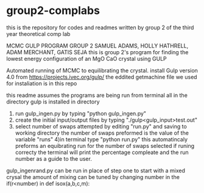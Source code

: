 group2-complabs
===============

this is the repository for codes and readmes written by group 2 of the third year theoretical comp lab 

MCMC GULP PROGRAM GROUP 2 SAMUEL ADAMS, HOLLY HATHRELL, ADAM MERCHANT, GATIS SEJA
this is group 2's program for finding the lowest energy configuration of an MgO CaO crystal using GULP

Automated running of MCMC to equilibrating the crystal. 
install Gulp version 4.0 from https://projects.ivec.org/gulp/
the eddited getmachine file we used for instaliation is in this repo

this readme assumes the programs are being run from terminal all in the directory gulp is installed in directory

1) run gulp_ingen.py by typing "python gulp_ingen.py"
2) create the initial input/output files by typing "./gulp<gulp_input>test.out" 
3) select number of swaps attempted by editing "run.py" and saving to working directory
the number of swaps preformed is the value of the variable "runs"
4)in terminal type "python run.py" this automatincaly preforms an equibrating run for the number of swaps selected
if runing correcty the terminal will print the percentage compleate and the run number as a guide to the user. 

gulp_ingenrand.py can be run in place of step one to start with a mixed crysal the amount of mixing can be tuned by changing number in  the if(r<number) in def isox(a,b,c,m):
